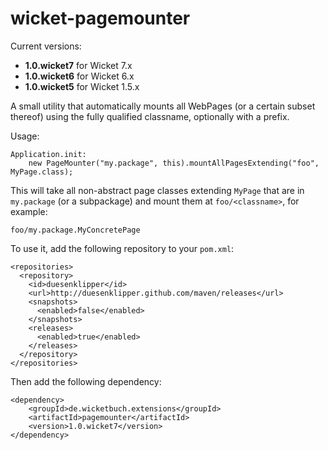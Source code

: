 # wicket-pagemounter

Current versions:
 - **1.0.wicket7** for Wicket 7.x
 - **1.0.wicket6** for Wicket 6.x
 - **1.0.wicket5** for Wicket 1.5.x


A small utility that automatically mounts all WebPages (or a certain subset thereof) using the fully qualified classname, optionally with a prefix.

Usage:

    Application.init:
        new PageMounter("my.package", this).mountAllPagesExtending("foo", MyPage.class);
        
This will take all non-abstract page classes extending `MyPage` that are in `my.package` (or a subpackage) and mount them at `foo/<classname>`, for example:

    foo/my.package.MyConcretePage

To use it, add the following repository to your `pom.xml`:

    <repositories>
      <repository>
        <id>duesenklipper</id>
        <url>http://duesenklipper.github.com/maven/releases</url>
        <snapshots>
          <enabled>false</enabled>
        </snapshots>
        <releases>
          <enabled>true</enabled>
        </releases>
      </repository>
    </repositories>

Then add the following dependency:

    <dependency>
        <groupId>de.wicketbuch.extensions</groupId>
        <artifactId>pagemounter</artifactId>
        <version>1.0.wicket7</version>
    </dependency>



